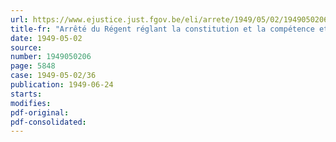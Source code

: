 ```yaml
---
url: https://www.ejustice.just.fgov.be/eli/arrete/1949/05/02/1949050206/justel
title-fr: "Arrêté du Régent réglant la constitution et la compétence et fixant la procédure des commissions pour l'application de la loi du 1er septembre 1948, organisant le statut des résistants de la presse clandestine"
date: 1949-05-02
source:
number: 1949050206
page: 5848
case: 1949-05-02/36
publication: 1949-06-24
starts:
modifies:
pdf-original:
pdf-consolidated:
---
```


